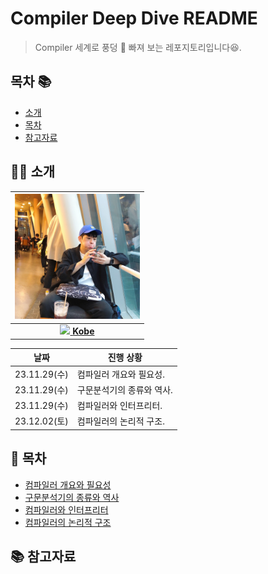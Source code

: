 # Compiler Deep Dive README

> Compiler 세계로 풍덩 🤿 빠져 보는 레포지토리입니다😆.</br>

## 목차 📚

- [소개](#-소개)
- [목차](#목차)
- [참고자료](#-참고자료)

## 🧑‍💻 소개
| <img src="https://github.com/devKobe24/BranchTest/blob/main/IMG_5424.JPG?raw=true" width="200" height="200"/> |
| :-: |
| [<img src="https://hackmd.io/_uploads/SJEQuLsEh.png" width="20"/> **Kobe**](https://github.com/devKobe24) |


| 날짜 | 진행 상황 | 
| -------- | -------- |
| 23.11.29(수) | 컴파일러 개요와 필요성. |
| 23.11.29(수) | 구문분석기의 종류와 역사. |
| 23.11.29(수) | 컴파일러와 인터프리터. |
| 23.12.02(토) | 컴파일러의 논리적 구조. |


## 📖 목차
- [컴파일러 개요와 필요성](https://github.com/devKobe24/CompilerDeepDive/blob/main/contents/231129-overview.md)
- [구문분석기의 종류와 역사](https://github.com/devKobe24/CompilerDeepDive/blob/main/contents/231129-syntaxAnalysis.md)
- [컴파일러와 인터프리터](https://github.com/devKobe24/CompilerDeepDive/blob/main/contents/231129-compilerAndInterpreter.md)
- [컴파일러의 논리적 구조](https://github.com/devKobe24/CompilerDeepDive/blob/main/contents/231202-logicalOrganization.md)


## 📚 참고자료

